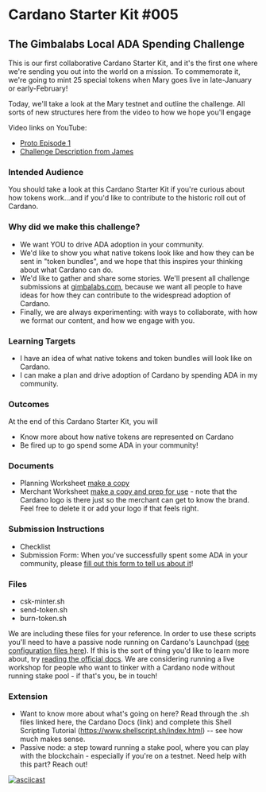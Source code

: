 # Cardano Starter Kit #005
## The Gimbalabs Local ADA Spending Challenge

This is our first collaborative Cardano Starter Kit, and it's the first one where we're sending you out into the world on a mission. To commemorate it, we're going to mint 25 special tokens when Mary goes live in late-January or early-February! 

Today, we'll take a look at the Mary testnet and outline the challenge. All sorts of new structures here from the video to how we hope you'll engage

Video links on YouTube: 
- [Proto Episode 1](https://youtu.be/QZqV8P7nqlo)
- [Challenge Description from James]()

### Intended Audience
You should take a look at this Cardano Starter Kit if you're curious about how tokens work...and if you'd like to contribute to the historic roll out of Cardano.

### Why did we make this challenge?
- We want YOU to drive ADA adoption in your community.
- We'd like to show you what native tokens look like and how they can be sent in "token bundles", and we hope that this inspires your thinking about what Cardano can do.
- We'd like to gather and share some stories. We'll present all challenge submissions at [gimbalabs.com](https://gimbalabs.com), because we want all people to have ideas for how they can contribute to the widespread adoption of Cardano.
- Finally, we are always experimenting: with ways to collaborate, with how we format our content, and how we engage with you.

### Learning Targets
- I have an idea of what native tokens and token bundles will look like on Cardano.
- I can make a plan and drive adoption of Cardano by spending ADA in my community.

### Outcomes
At the end of this Cardano Starter Kit, you will
- Know more about how native tokens are represented on Cardano
- Be fired up to go spend some ADA in your community!

### Documents
- Planning Worksheet [make a copy](https://docs.google.com/document/d/1zE95LY1sQMd6kpIVY0G3ZwCE1yCtA5Il4i9HhU8MVIo/copy)
- Merchant Worksheet [make a copy and prep for use](https://docs.google.com/document/d/1NVs80lpFzCXDZTfCGMVISWRyKtGatVKT0bsrSVmanh4/edit) - note that the Cardano logo is there just so the merchant can get to know the brand. Feel free to delete it or add your logo if that feels right.

### Submission Instructions
- Checklist
- Submission Form: When you've successfully spent some ADA in your community, please [fill out this form to tell us about it](https://lkj3u1s1jd5.typeform.com/to/NDRtQV5m)!

### Files
- csk-minter.sh
- send-token.sh
- burn-token.sh

We are including these files for your reference. In order to use these scripts you'll need to have a passive node running on Cardano's Launchpad ([see configuration files here](https://hydra.iohk.io/build/5102327/download/1/index.html)). If this is the sort of thing you'd like to learn more about, try [reading the official docs](https://docs.cardano.org/projects/cardano-node/en/latest/index.html). We are considering running a live workshop for people who want to tinker with a Cardano node without running stake pool - if that's you, be in touch!

### Extension
- Want to know more about what's going on here? Read through the .sh files linked here, the Cardano Docs (link) and complete this Shell Scripting Tutorial (https://www.shellscript.sh/index.html) -- see how much makes sense.
- Passive node: a step toward running a stake pool, where you can play with the blockchain - especially if you're on a testnet. Need help with this part? Reach out!


[![asciicast](https://asciinema.org/a/fHxFOJKRgVRUCFEeDFrDqUHKl.svg)](https://asciinema.org/a/fHxFOJKRgVRUCFEeDFrDqUHKl)
